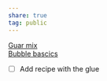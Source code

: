 ```yaml
---  
share: true  
tag: public  
---  
```

[Guar mix](./Guar-mix.md)  
[Bubble bascics](./Bubble-bascics.md)  
- [ ] Add recipe with the glue